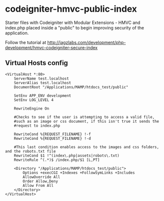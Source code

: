 codeigniter-hmvc-public-index
=============================

Starter files with Codeigniter with Modular Extensions - HMVC and index.php placed inside a "public" to begin improving security of the application. 

Follow the tutorial at http://jagzlabs.com/development/php-development/hmvc-codeigniter-secure-index

##  Virtual Hosts config
```
<VirtualHost *:80>
    ServerName test.localhost
    ServerAlias test.localhost
    DocumentRoot "/Applications/MAMP/htdocs_test/public"
    
    SetEnv APP_ENV development
    SetEnv LOG_LEVEL 4

    RewriteEngine On

    #Checks to see if the user is attempting to access a valid file,
    #such as an image or css document, if this isn't true it sends the
    #request to index.php
    
    RewriteCond %{REQUEST_FILENAME} !-f
    RewriteCond %{REQUEST_FILENAME} !-d

    #This last condition enables access to the images and css folders, and the robots.txt file
    RewriteCond $1 !^(index\.php|assets|robots\.txt)
    RewriteRule ^(.*)$ /index.php/$1 [L,PT]

    <Directory "/Applications/MAMP/htdocs_test/public">
        Options +execCGI +Indexes +FollowSymLinks +Includes    
        AllowOverride All
        Order Allow,Deny
        Allow From All
    </Directory>
</VirtualHost>
```
